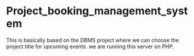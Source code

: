 # Project_booking_management_system
This is basically based on the DBMS project where we can choose the project title for upcoming events. we are running this server on PHP.
